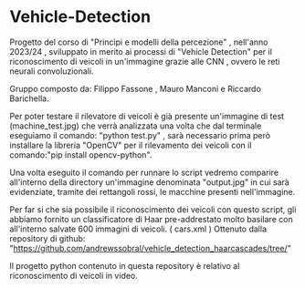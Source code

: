 # Vehicle-Detection
Progetto del corso di "Principi e modelli della percezione" , nell'anno 2023/24 , sviluppato in merito ai processi di "Vehicle Detection" per il riconoscimento di veicoli in un'immagine grazie alle CNN , ovvero le reti neurali convoluzionali.

Gruppo composto da: Filippo Fassone , Mauro Manconi e Riccardo Barichella.

Per poter testare il rilevatore di veicoli è già presente un'immagine di test (machine_test.jpg) che verrà analizzata una volta che dal terminale 
eseguiamo il comando: "python test.py" , sarà necessario prima però installare la libreria "OpenCV" per il rilevamento dei veicoli con il comando:"pip install opencv-python".

Una volta eseguito il comando per runnare lo script vedremo comparire all'interno della directory un'immagine denominata "output.jpg" 
in cui sarà evidenziate, tramite dei rettangoli rossi, le macchine presenti nell'immagine. 

Per far si che sia possibile il riconoscimento dei veicoli con questo script, gli abbiamo fornito un classificatore di Haar pre-addrestato molto basilare con all'interno salvate 600 immagini di veicoli. ( cars.xml ) 
Ottenuto dalla repository di github: "https://github.com/andrewssobral/vehicle_detection_haarcascades/tree/" 

Il progetto python contenuto in questa repository è relativo al riconoscimento di veicoli in video. 
